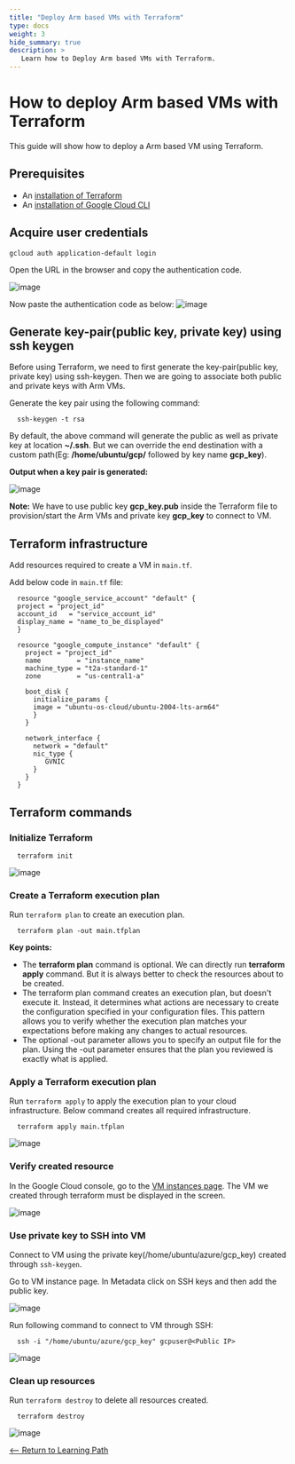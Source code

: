 ```yaml
---
title: "Deploy Arm based VMs with Terraform"
type: docs
weight: 3
hide_summary: true
description: >
   Learn how to Deploy Arm based VMs with Terraform.
---
```


# How to deploy Arm based VMs with Terraform
This guide will show how to deploy a Arm based VM using Terraform.

## Prerequisites
* An [installation of Terraform](https://www.terraform.io/cli/install/apt)
* An [installation of Google Cloud CLI](https://cloud.google.com/sdk/docs/install-sdk#deb)

## Acquire user credentials
```
gcloud auth application-default login
```
Open the URL in the browser and copy the authentication code.

![image](https://user-images.githubusercontent.com/42368140/196459871-9a3e1c1e-0582-4d55-838a-03e397d68ed7.png)

Now paste the authentication code as below:
![image](https://user-images.githubusercontent.com/42368140/197953418-ddb9cd41-72b9-4a97-88f1-1f490644f36b.PNG)

## Generate key-pair(public key, private key) using ssh keygen
Before using Terraform, we need to first generate the key-pair(public key, private key) using ssh-keygen. Then we are going to associate both public and private keys with Arm VMs.

Generate the key pair using the following command:
```
  ssh-keygen -t rsa
``` 

By default, the above command will generate the public as well as private key at location **~/.ssh**. But we can override the end destination with a custom path(Eg: **/home/ubuntu/gcp/** followed by key name **gcp_key**).

**Output when a key pair is generated:**

![image](https://user-images.githubusercontent.com/42368140/196460197-587b96b5-f108-432b-85d6-9cf9976d26a1.PNG)

**Note:** We have to use public key **gcp_key.pub** inside the Terraform file to provision/start the Arm VMs and private key **gcp_key** to connect to VM.

## Terraform infrastructure
Add resources required to create a VM in `main.tf`.

Add below code in `main.tf` file:

```
  resource "google_service_account" "default" {
  project = "project_id"
  account_id   = "service_account_id"
  display_name = "name_to_be_displayed"
  }

  resource "google_compute_instance" "default" {
    project = "project_id"
    name         = "instance_name"
    machine_type = "t2a-standard-1"
    zone         = "us-central1-a"

    boot_disk {
      initialize_params {
      image = "ubuntu-os-cloud/ubuntu-2004-lts-arm64"
      }
    }

    network_interface {
      network = "default"
      nic_type {
         GVNIC
      }
    }
  }
```

## Terraform commands

### Initialize Terraform

```
  terraform init
```

![image](https://user-images.githubusercontent.com/42368140/196460749-f9d7ea1e-fc69-4ba6-887c-da488053ef91.PNG)

### Create a Terraform execution plan

Run `terraform plan` to create an execution plan.
```
  terraform plan -out main.tfplan
```
**Key points:**

* The **terraform plan** command is optional. We can directly run **terraform apply** command. But it is always better to check the resources about to be created.
* The terraform plan command creates an execution plan, but doesn't execute it. Instead, it determines what actions are necessary to create the configuration specified in your configuration files. This pattern allows you to verify whether the execution plan matches your expectations before making any changes to actual resources.
* The optional -out parameter allows you to specify an output file for the plan. Using the -out parameter ensures that the plan you reviewed is exactly what is applied.

### Apply a Terraform execution plan

Run `terraform apply` to apply the execution plan to your cloud infrastructure. Below command creates all required infrastructure.
```
  terraform apply main.tfplan
```
![image](https://user-images.githubusercontent.com/42368140/196460956-609770ff-c263-4dd6-b8ad-03c740ec42cf.PNG)

### Verify created resource
In the Google Cloud console, go to the [VM instances page](https://console.cloud.google.com/compute/instances?_ga=2.159262650.1220602700.1668410849-523068185.1662463135). The VM we created through terraform must be displayed in the screen.

![image](https://user-images.githubusercontent.com/42368140/196461182-bde106db-1def-4270-be53-df97b87be21b.PNG)

### Use private key to SSH into VM
Connect to VM using the private key(/home/ubuntu/azure/gcp_key) created through `ssh-keygen`.

Go to VM instance page. In Metadata click on SSH keys and then add the public key.

![image](https://user-images.githubusercontent.com/42368140/196461435-bf928a89-4c3f-453b-8d20-91c384e6552f.PNG)

Run following command to connect to VM through SSH:

```
  ssh -i "/home/ubuntu/azure/gcp_key" gcpuser@<Public IP>
```

![image](https://user-images.githubusercontent.com/42368140/196461586-4e2a93ba-2379-4d7c-b737-b0918eaa54da.PNG)

### Clean up resources

Run `terraform destroy` to delete all resources created.

```
  terraform destroy
```
![image](https://user-images.githubusercontent.com/42368140/196463306-1e559148-4b9a-414c-b862-06c6aa33557e.PNG)

[<-- Return to Learning Path](/content/en/cloud/azure/#sections)
